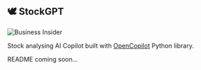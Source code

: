 ## 🕊️ StockGPT

![Business Insider](https://i.ytimg.com/vi/if-2M3K1tqk/maxresdefault.jpg)

Stock analysing AI Copilot built with [OpenCopilot](https://github.com/opencopilotdev/opencopilot) Python library.

README coming soon...